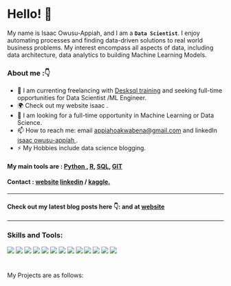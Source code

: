 # Hello! :wave:

My name is Isaac Owusu-Appiah, and I am a **`Data Scientist`**. I enjoy automating processes and finding data-driven solutions to real world business problems. My interest encompass all aspects of data, including data architecture, data analytics to building Machine Learning Models.

### About me :👇

- 🎯 I am currenting freelancing with [Desksql training](https://www.desksql.com) and seeking full-time opportunities for Data Scientist /ML Engineer.
- 🌍 Check out my website isaac <a href="https://www.ioappiah.com"></a>.
- 🚀 I am looking for a full-time opportunity in Machine Learning or Data Science.
- 📫 How to reach me: email <a href="mailto:aappiahoakwabena@gmail.com">appiahoakwabena@gmail.com</a> and linkedIn <a href="https://www.linkedin.com/in/isaac-owusu-appiah/" rel="nofollow">isaac owusu-appiah </a>.
- ⚡ My Hobbies include data science blogging.
  
####  My main tools are : <ins>[Python](https://github.com/kwabenappiah/) </ins>, <ins>[R](https://github.com/kwabenappiah/)</ins>, <ins>[SQL](https://github.com/kwabenappiah/)</ins>, <ins>[GIT](https://git-scm.com/)</ins>

#### <b>Contact</b> : <ins>[website](https://ioappiah.com)</ins> <ins>[linkedin](https://www.linkedin.com/in/isaac-owusu-appiah/)</ins> / <ins>[kaggle](https://www.kaggle.com/isaacappiah).</ins>

----
#### Check out my latest blog posts here 👇: and at <ins>[website](https://ioappiah.com)</ins> 

----
### Skills and Tools:
![](https://img.shields.io/badge/Code-Python-informational?style=flat&logo=python&logoColor=white&color=2CD4A7)
![](https://img.shields.io/badge/Tools-PostgreSQL-informational?style=flat&logo=postgresql&logoColor=white&color=2CD4A7)
![](https://img.shields.io/badge/Frontend-HTML-informational?style=flat&logo=html5&logoColor=white&color=2CD4A7)
![](https://img.shields.io/badge/Frontend-Bootstrap-informational?style=flat&logo=bootstrap&logoColor=white&color=2CD4A7)
![](https://img.shields.io/badge/Editor-Jupyternotbook-informational?style=flat&logo=atom&logoColor=white&color=2CD4A7)
![](https://img.shields.io/badge/Shell-Bash-GIT-informational?style=flat&logo=gnubash&logoColor=white&color=2CD4A7)
![](https://img.shields.io/badge/MachineLearning-Supervised-informational?style=flat&logoColor=white&color=2CD4A7)
![](https://img.shields.io/badge/MachineLearning-Unsupervised-informational?style=flat&logoColor=white&color=2CD4A7)
![](https://img.shields.io/badge/DeepLearning-PyTorchLightning-informational?style=flat&logo=pytorch&logoColor=white&color=2CD4A7)
![](https://img.shields.io/badge/NLP-HuggingFace-informational?style=flat&logoColor=white&color=2CD4A7)
![](https://img.shields.io/badge/DataViz-Plotly-informational?style=flat&logo=plotly&logoColor=white&color=2CD4A7)
![](https://img.shields.io/badge/DataViz-Seaborn-informational?style=flat&logoColor=white&color=2CD4A7)
![](https://img.shields.io/badge/Deployment-Docker-informational?style=flat&logo=&logoColor=white&color=2CD4A7)

#
My Projects are as follows:

#
[website]: https://ioappiah.com
